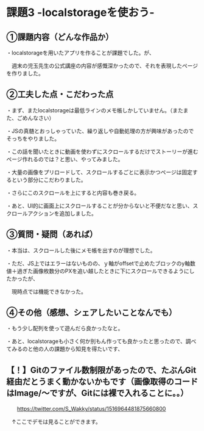 # 課題3 -localstorageを使おう-

## ①課題内容（どんな作品か）
・localstorageを用いたアプリを作ることが課題でした。が、
 
 　週末の児玉先生の公式講座の内容が感慨深かったので、それを表現したページを作りました。

## ②工夫した点・こだわった点
・まず、またlocalstorageは最低ラインのメモ帳しかしていません。（またまた、ごめんなさい）

・JSの真髄とおっしゃっていた、繰り返しや自動処理の方が興味があったのでそっちをやりました。
 
・この話を聞いたときに動画を使わずにスクロールするだけでストーリーが進むページ作れるのでは？と思い、やってみました。

・大量の画像をプリロードして、スクロールするごとに表示かつページは固定するという部分にこだわりました。

・さらにこのスクロールを上にすると内容も巻き戻る。

・あと、UI的に画面上にスクロールすることが分からないと不便だなと思い、スクロールアクションを追加しました。

## ③質問・疑問（あれば）
・本当は、スクロールした後にメモ帳を出すのが理想でした。

・ただ、JS上ではエラーはないものの、ｙ軸がoffsetで止めたブロックのy軸数値＋過ぎた画像枚数分のPXを追い越したときに下にスクロールできるようにしたかったが、

　現時点では機能できなかった。

## ④その他（感想、シェアしたいことなんでも）
・もう少し配列を使って遊んだら良かったなと。

・あと、localstorageも小さく何か別もん作っても良かったと思ったので、調べてみるのと他の人の課題から知見を得たいです、

## 【！】Gitのファイル数制限があったので、たぶんGit経由だとうまく動かないかもです（画像取得のコードはImage/～ですが、Gitには裸で入れることに。。）

　　https://twitter.com/S_Wakky/status/1516964481875660800
  
  　↑ここでデモは見ることができます。
